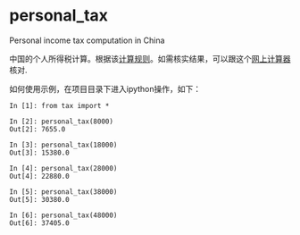 personal_tax
============

Personal income tax computation in China

中国的个人所得税计算。根据该[计算规则](http://finance.21cn.com/news/cjyw/2011/07/01/8505773.shtml)。如需核实结果，可以跟这个[网上计算器](http://finance.21cn.com/bank/computer/tax.html)核对.

如何使用示例，在项目目录下进入ipython操作，如下：

    In [1]: from tax import *

    In [2]: personal_tax(8000)
    Out[2]: 7655.0

    In [3]: personal_tax(18000)
    Out[3]: 15380.0

    In [4]: personal_tax(28000)
    Out[4]: 22880.0

    In [5]: personal_tax(38000)
    Out[5]: 30380.0

    In [6]: personal_tax(48000)
    Out[6]: 37405.0


